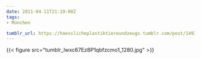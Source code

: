```yaml
---
date: 2011-04-11T21:19:00Z
tags:
- München

tumblr_url: https://haesslicheplastiktiereundzeugs.tumblr.com/post/14923602660
---
```

{{< figure src="tumblr_lwxc67Ez8P1qbfzcmo1_1280.jpg" >}}
